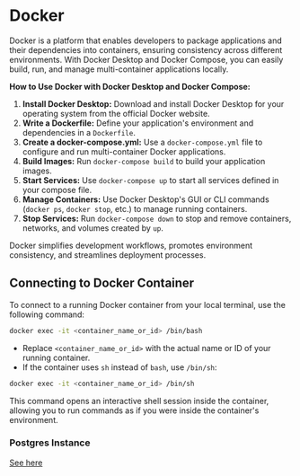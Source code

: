 # Docker

Docker is a platform that enables developers to package applications and their dependencies into containers, ensuring consistency across different environments. With Docker Desktop and Docker Compose, you can easily build, run, and manage multi-container applications locally.

**How to Use Docker with Docker Desktop and Docker Compose:**
1. **Install Docker Desktop:** Download and install Docker Desktop for your operating system from the official Docker website.
2. **Write a Dockerfile:** Define your application's environment and dependencies in a `Dockerfile`.
3. **Create a docker-compose.yml:** Use a `docker-compose.yml` file to configure and run multi-container Docker applications.
4. **Build Images:** Run `docker-compose build` to build your application images.
5. **Start Services:** Use `docker-compose up` to start all services defined in your compose file.
6. **Manage Containers:** Use Docker Desktop's GUI or CLI commands (`docker ps`, `docker stop`, etc.) to manage running containers.
7. **Stop Services:** Run `docker-compose down` to stop and remove containers, networks, and volumes created by `up`.

Docker simplifies development workflows, promotes environment consistency, and streamlines deployment processes.


## Connecting to Docker Container

To connect to a running Docker container from your local terminal, use the following command:

```sh
docker exec -it <container_name_or_id> /bin/bash
```

- Replace `<container_name_or_id>` with the actual name or ID of your running container.
- If the container uses `sh` instead of `bash`, use `/bin/sh`:

```sh
docker exec -it <container_name_or_id> /bin/sh
```

This command opens an interactive shell session inside the container, allowing you to run commands as if you were inside the container's environment.

### Postgres Instance

[See here](https://stackoverflow.com/questions/37694987/connecting-to-postgresql-in-a-docker-container-from-outside)


